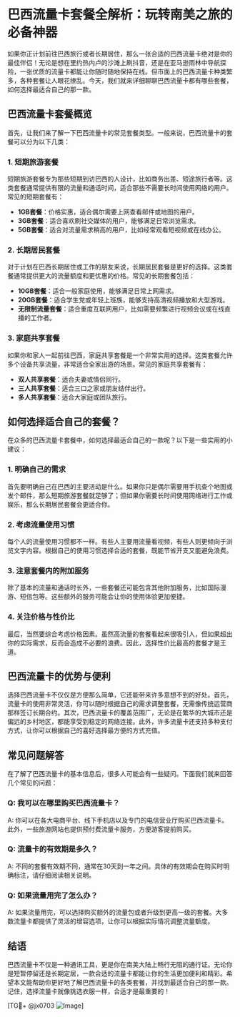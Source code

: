 # 巴西流量卡套餐全解析：玩转南美之旅的必备神器

如果你正计划前往巴西旅行或者长期居住，那么一张合适的巴西流量卡绝对是你的最佳伴侣！无论是想在里约热内卢的沙滩上刷抖音，还是在亚马逊雨林中导航探险，一张优质的流量卡都能让你随时随地保持在线。但市面上的巴西流量卡种类繁多，各种套餐让人眼花缭乱。今天，我们就来详细聊聊巴西流量卡都有哪些套餐，如何选择最适合自己的那一款。

## 巴西流量卡套餐概览

首先，让我们来了解一下巴西流量卡的常见套餐类型。一般来说，巴西流量卡的套餐可以分为以下几类：

### 1. 短期旅游套餐

短期旅游套餐专为那些短期到访巴西的人设计，比如商务出差、短途旅行者等。这类套餐通常提供有限的流量和通话时间，适合那些不需要长时间使用网络的用户。常见的短期套餐有：

- **1GB套餐**：价格实惠，适合偶尔需要上网查看邮件或地图的用户。
- **3GB套餐**：适合喜欢刷社交媒体的用户，能够满足日常浏览需求。
- **5GB套餐**：适合对流量需求稍高的用户，比如经常观看短视频或在线办公。

### 2. 长期居民套餐

对于计划在巴西长期居住或工作的朋友来说，长期居民套餐是更好的选择。这类套餐通常提供更大的流量额度和更优惠的价格。常见的长期套餐包括：

- **10GB套餐**：适合一般家庭使用，能够满足日常上网需求。
- **20GB套餐**：适合学生党或年轻上班族，能够支持高清视频播放和大型游戏。
- **无限制流量套餐**：适合重度互联网用户，比如需要频繁进行视频会议或在线直播的工作者。

### 3. 家庭共享套餐

如果你和家人一起前往巴西，家庭共享套餐是一个非常实用的选择。这类套餐允许多个设备共享流量，非常适合全家出游的场景。常见的家庭共享套餐有：

- **双人共享套餐**：适合夫妻或情侣同行。
- **三人共享套餐**：适合三口之家或朋友结伴出行。
- **多人共享套餐**：适合大家庭或团队旅行。

## 如何选择适合自己的套餐？

在众多的巴西流量卡套餐中，如何选择最适合自己的一款呢？以下是一些实用的小建议：

### 1. 明确自己的需求

首先要明确自己在巴西的主要活动是什么。如果你只是偶尔需要用手机查个地图或发个邮件，那么短期旅游套餐就足够了；但如果你需要长时间使用网络进行工作或娱乐，那么长期居民套餐会更适合你。

### 2. 考虑流量使用习惯

每个人的流量使用习惯都不一样。有些人主要用流量看视频，有些人则更倾向于浏览文字内容。根据自己的使用习惯选择合适的套餐，既能节省开支又能避免浪费。

### 3. 注意套餐内的附加服务

除了基本的流量和通话时长外，一些套餐还可能包含其他附加服务，比如国际漫游、短信包等。这些额外的服务可能会让你的使用体验更加便捷。

### 4. 关注价格与性价比

最后，当然要综合考虑价格因素。虽然高流量的套餐看起来很吸引人，但如果超出你的实际需求，反而会造成不必要的浪费。因此，选择性价比最高的套餐才是王道。

## 巴西流量卡的优势与便利

选择巴西流量卡不仅仅是方便那么简单，它还能带来许多意想不到的好处。首先，流量卡的使用非常灵活，你可以随时根据自己的需求调整套餐，无需像传统运营商那样签订长期合约。其次，巴西流量卡的覆盖范围广，无论是在繁华的大城市还是偏远的乡村地区，都能享受到稳定的网络连接。此外，许多流量卡还支持多种支付方式，让你可以根据自己的喜好选择最方便的方式充值。

## 常见问题解答

在了解了巴西流量卡的基本信息后，很多人可能会有一些疑问。下面我们就来回答几个常见的问题：

### Q: 我可以在哪里购买巴西流量卡？

A: 你可以在各大电商平台、线下手机店以及专门的电信营业厅购买巴西流量卡。此外，一些旅游网站也提供预付费流量卡服务，方便游客提前购买。

### Q: 流量卡的有效期是多久？

A: 不同的套餐有效期不同，通常在30天到一年之间。具体的有效期会在购买时明确标注，请仔细阅读相关说明。

### Q: 如果流量用完了怎么办？

A: 如果流量用完，可以选择购买额外的流量包或者升级到更高一级的套餐。大多数流量卡都提供了灵活的增容选项，让你可以根据实际情况调整流量额度。

## 结语

巴西流量卡不仅是一种通讯工具，更是你在南美大陆上畅行无阻的通行证。无论你是短暂停留还是长期定居，一款合适的流量卡都能让你的生活更加便利和精彩。希望本文能帮助你更好地了解巴西流量卡的各类套餐，并找到最适合自己的那一款。记住，选择流量卡就像挑选衣服一样，合适才是最重要的！

[TG💪+ @jx0703 ![Image](https://github.com/user-attachments/assets/dbca1d08-cadb-493c-b0ec-ad6f7a83f270)]